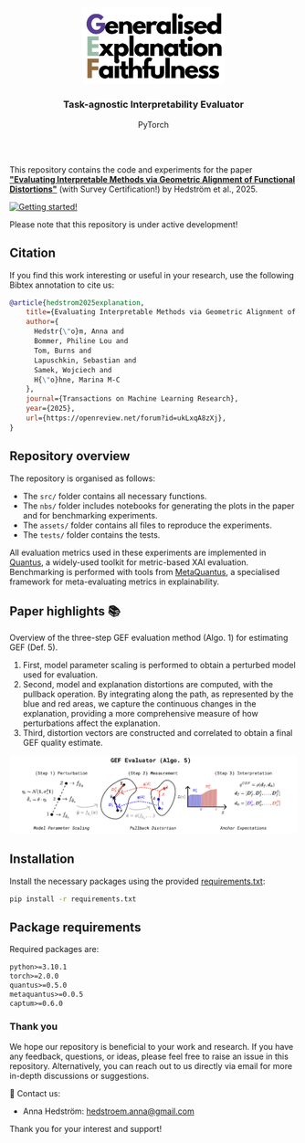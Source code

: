 <br/><br/>
<p align="center">
  <img width="250" src="https://github.com/annahedstroem/GEF/blob/52092119790e4666ee364189f16c38a5fa73eb60/logo.png">
<h3 align="center"><b>Task-agnostic Interpretability Evaluator</b></h3>
<p align="center">PyTorch</p>
<br/><br/>

This repository contains the code and experiments for the paper **["Evaluating Interpretable Methods via Geometric Alignment of Functional Distortions"]([Link](https://openreview.net/pdf?id=ukLxqA8zXj))** (with Survey Certification!) by Hedström et al., 2025. 

[![Getting started!](https://colab.research.google.com/assets/colab-badge.svg)](anonymous)
<!--![Python version](https://img.shields.io/badge/python-3.7%20%7C%203.8%20%7C%203.9%20%7C%203.10%20%7C%203.11-blue.svg)-->
<!--[![Code style: black](https://img.shields.io/badge/code%20style-black-000000.svg)](https://github.com/psf/black)-->
<!--[![PyPI version](https://badge.fury.io/py/metaquantus.svg)](https://badge.fury.io/py/metaquantus)-->
<!--[![Python package](https://github.com/annahedstroem/MetaQuantus/actions/workflows/python-publish.yml/badge.svg)](https://github.com/annahedstroem/MetaQuantus/actions/workflows/python-publish.yml/badge.svg)-->
<!--[![Launch Tutorials](https://mybinder.org/badge_logo.svg)](anonymous)-->

Please note that this repository is under active development!

## Citation

If you find this work interesting or useful in your research, use the following Bibtex annotation to cite us:

```bibtex
@article{hedstrom2025explanation,
    title={Evaluating Interpretable Methods via Geometric Alignment of Functional Distortions},
    author={
      Hedstr{\"o}m, Anna and
      Bommer, Philine Lou and
      Tom, Burns and
      Lapuschkin, Sebastian and
      Samek, Wojciech and
      H{\"o}hne, Marina M-C
    },
    journal={Transactions on Machine Learning Research},
    year={2025},
    url={https://openreview.net/forum?id=ukLxqA8zXj},
}
```

<!--This work has been published ...........-->

## Repository overview

The repository is organised as follows:
- The `src/` folder contains all necessary functions.
- The `nbs/` folder includes notebooks for generating the plots in the paper and for benchmarking experiments.
- The `assets/` folder contains all files to reproduce the experiments.
- The `tests/` folder contains the tests.

All evaluation metrics used in these experiments are implemented in [Quantus](https://github.com/understandable-machine-intelligence-lab/Quantus), a widely-used toolkit for metric-based XAI evaluation. Benchmarking is performed with tools from [MetaQuantus](https://github.com/annahedstroem/MetaQuantus/), a specialised framework for meta-evaluating metrics in explainability.

## Paper highlights 📚

Overview of the three-step GEF evaluation method (Algo. 1) for estimating GEF (Def. 5). 
1. First, model parameter scaling is performed to obtain a perturbed model used for evaluation.
2. Second, model and explanation distortions are computed, with the pullback operation. By integrating along the path, as represented by the blue and red areas, we capture the continuous changes in the explanation, providing a more comprehensive measure of how perturbations affect the explanation.
3. Third, distortion vectors are constructed and correlated to obtain a final GEF quality estimate.

</p>
<p align="center">
  <img width="800" src="https://github.com/annahedstroem/GEF/blob/bab5fd3d3e3c916028ec3a7719cb9720dc7e2e7b/algorithm.png"> 
</p>

## Installation

Install the necessary packages using the provided [requirements.txt](https://annahedstroem/gef/blob/main/requirements.txt):

```bash
pip install -r requirements.txt
```

## Package requirements 

Required packages are:

```setup
python>=3.10.1
torch>=2.0.0
quantus>=0.5.0
metaquantus>=0.0.5
captum>=0.6.0
```

### Thank you

We hope our repository is beneficial to your work and research. If you have any feedback, questions, or ideas, please feel free to raise an issue in this repository. Alternatively, you can reach out to us directly via email for more in-depth discussions or suggestions. 

📧 Contact us: 
- Anna Hedström: [hedstroem.anna@gmail.com](mailto:hedstroem.anna@gmail.com)

Thank you for your interest and support!


